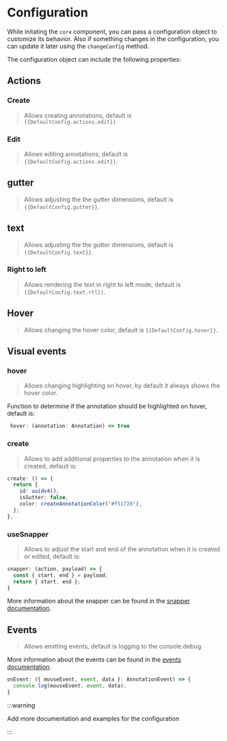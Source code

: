 # Configuration

While initating the `core` component, you can pass a configuration object to customize its behavior.
Also if something changes in the configuration, you can update it later using the `changeConfig` method.

The configuration object can include the following properties:

<script setup>
//
import { onMounted, onUnmounted, watch, watchEffect } from "vue";
import { DefaultConfig } from "@ghentcdh/vue-component-annotated-text";

</script> 

## Actions

### Create

<blockquote>Allows creating annotations, default is  <code>{{DefaultConfig.actions.edit}}</code></blockquote>

### Edit

<blockquote>Allows editing annotations, default is <code>{{DefaultConfig.actions.edit}}</code>.</blockquote>

## gutter

> Allows adjusting the the gutter dimensions, default is <code>{{DefaultConfig.gutter}}</code>.

## text

> Allows adjusting the the gutter dimensions, default is <code>{{DefaultConfig.text}}</code>.
>

### Right to left

> Allows rendering the text in right to left mode, default is <code>{{DefaultConfig.text.rtl}}</code>.

## Hover

> Allows changing the hover color, default is <code>{{DefaultConfig.hover}}</code>.

## Visual events

### hover

> Allows changing highlighting on hover, by default it always shows the hover color.

Function to determine if the annotation should be highlighted on hover, default is:

```ts
 hover: (annotation: Annotation) => true 
``` 

### create

> Allows to add additional properties to the annotation when it is created, default is:

```ts
create: () => {
  return {
    id: uuidv4(),
    isGutter: false,
    color: createAnnotationColor("#f51720"),
  };
},
```

### useSnapper

> Allows to adjust the start and end of the annotation when it is created or edited, default is:

```ts
snapper: (action, payload) => {
  const { start, end } = payload;
  return { start, end };
}
```

More information about the snapper can be found in the [snapper documentation](./snapper.md).

## Events

> Allows emitting events, default is logging to the console.debug

More information about the events can be found in the [events documentation](./event-handlers.md).

```typescript
onEvent: ({ mouseEvent, event, data }: AnnotationEvent) => {
  console.log(mouseEvent, event, data);
}
  ```

:::warning

Add more documentation and examples for the configuration

::: 
